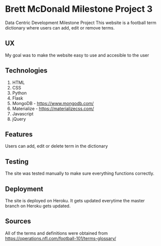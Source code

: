 # Brett McDonald Milestone Project 3
Data Centric Development Milestone Project
This website is a football term dictionary where users can add, edit or remove terms.
## UX
My goal was to make the website easy to use and accesible to the user
## Technologies
1. HTML
2. CSS
3. Python
4. Flask
5. MongoDB - https://www.mongodb.com/
6. Materialize - https://materializecss.com/
7. Javascript
8. jQuery

## Features
Users can add, edit or delete term in the dictionary

## Testing
The site was tested manually to make sure everything functions correctly.

## Deployment
The site is deployed on Heroku. It gets updated everytime the master branch on Heroku gets updated.

## Sources
All of the terms and definitions were obtained from https://operations.nfl.com/football-101/terms-glossary/